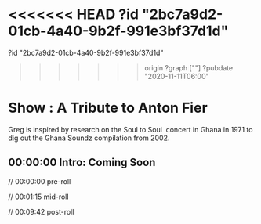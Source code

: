 <<<<<<< HEAD
?id "2bc7a9d2-01cb-4a40-9b2f-991e3bf37d1d"
=======
?id "2bc7a9d2-01cb-4a40-9b2f-991e3bf37d1d"
>>>>>>> origin
?graph [""]
?pubdate "2020-11-11T06:00"

# Show : A Tribute to Anton Fier

Greg is inspired by research on the Soul to Soul  concert in Ghana in 1971 to dig out the Ghana Soundz compilation from 2002.

## 00:00:00 Intro: Coming Soon

// 00:00:00 pre-roll

// 00:01:15 mid-roll

// 00:09:42 post-roll
